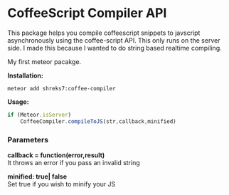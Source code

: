 <h1>CoffeeScript Compiler API</h1>

This package helps you compile coffeescript snippets to javscript asynchronously using the coffee-script API.
This only runs on the server side. I made this because I wanted to do string based realtime compiling.

My first meteor pacakge.

<b>Installation:</b>

```meteor add shreks7:coffee-compiler```

<b>Usage:</b>

``` javascript
if (Meteor.isServer)
	CoffeeCompiler.compileToJS(str,callback,minified)
```

<h3>Parameters</h3>

<b>callback = function(error,result)</b>
	<br>It throws an error if you pass an invalid string

<p>
<b> minified: true| false</b>
	<br>Set true if you wish to minify your JS
</p>
